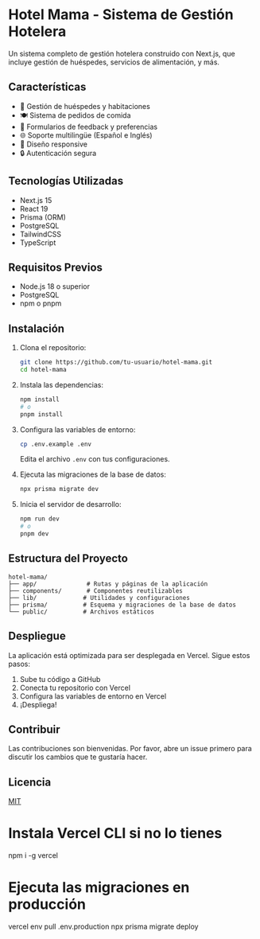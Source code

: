 # Hotel Mama - Sistema de Gestión Hotelera

Un sistema completo de gestión hotelera construido con Next.js, que incluye gestión de huéspedes, servicios de alimentación, y más.

## Características

- 🏨 Gestión de huéspedes y habitaciones
- 🍽️ Sistema de pedidos de comida
- 📝 Formularios de feedback y preferencias
- 🌐 Soporte multilingüe (Español e Inglés)
- 📱 Diseño responsive
- 🔒 Autenticación segura

## Tecnologías Utilizadas

- Next.js 15
- React 19
- Prisma (ORM)
- PostgreSQL
- TailwindCSS
- TypeScript

## Requisitos Previos

- Node.js 18 o superior
- PostgreSQL
- npm o pnpm

## Instalación

1. Clona el repositorio:
   ```bash
   git clone https://github.com/tu-usuario/hotel-mama.git
   cd hotel-mama
   ```

2. Instala las dependencias:
   ```bash
   npm install
   # o
   pnpm install
   ```

3. Configura las variables de entorno:
   ```bash
   cp .env.example .env
   ```
   Edita el archivo `.env` con tus configuraciones.

4. Ejecuta las migraciones de la base de datos:
   ```bash
   npx prisma migrate dev
   ```

5. Inicia el servidor de desarrollo:
   ```bash
   npm run dev
   # o
   pnpm dev
   ```

## Estructura del Proyecto

```
hotel-mama/
├── app/              # Rutas y páginas de la aplicación
├── components/       # Componentes reutilizables
├── lib/             # Utilidades y configuraciones
├── prisma/          # Esquema y migraciones de la base de datos
└── public/          # Archivos estáticos
```

## Despliegue

La aplicación está optimizada para ser desplegada en Vercel. Sigue estos pasos:

1. Sube tu código a GitHub
2. Conecta tu repositorio con Vercel
3. Configura las variables de entorno en Vercel
4. ¡Despliega!

## Contribuir

Las contribuciones son bienvenidas. Por favor, abre un issue primero para discutir los cambios que te gustaría hacer.

## Licencia

[MIT](LICENSE)

# Instala Vercel CLI si no lo tienes
npm i -g vercel

# Ejecuta las migraciones en producción
vercel env pull .env.production
npx prisma migrate deploy 